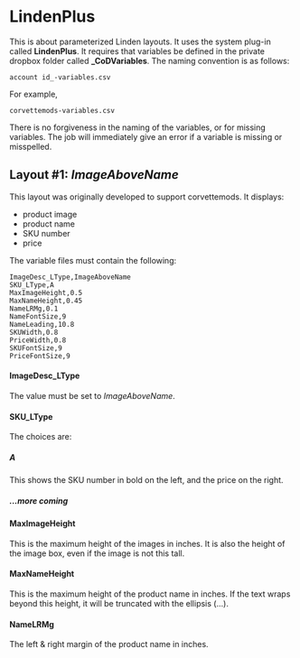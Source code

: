 # LindenPlus
This is about parameterized Linden layouts. 
It uses the system plug-in called **LindenPlus**. 
It requires that variables be defined in the private dropbox folder called **_CoDVariables**. The naming convention is as follows:

    account id_-variables.csv

For example, 

    corvettemods-variables.csv

There is no forgiveness in the naming of the variables, or for missing variables. The job will immediately give an error if a variable is missing or misspelled.

## Layout #1: *ImageAboveName*
This layout was originally developed to support corvettemods. It displays:
* product image
* product name
* SKU number
* price

The variable files must contain the following:

    ImageDesc_LType,ImageAboveName
    SKU_LType,A
    MaxImageHeight,0.5
    MaxNameHeight,0.45
    NameLRMg,0.1
    NameFontSize,9
    NameLeading,10.8
    SKUWidth,0.8
    PriceWidth,0.8
    SKUFontSize,9
    PriceFontSize,9

#### ImageDesc_LType
The value must be set to _ImageAboveName_.

#### SKU_LType
The choices are:
##### A
This shows the SKU number in bold on the left, and the price on the right.
##### ...more coming

#### MaxImageHeight
This is the maximum height of the images in inches. It is also the height of the image box, even if the image is not this tall.

#### MaxNameHeight
This is the maximum height of the product name in inches. If the text wraps beyond this height, it will be truncated with the ellipsis (...).

#### NameLRMg
The left & right margin of the product name in inches. 
